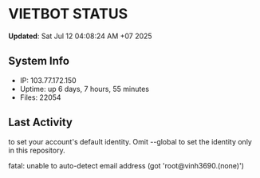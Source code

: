 # VIETBOT STATUS
**Updated**: Sat Jul 12 04:08:24 AM +07 2025

## System Info
- IP: 103.77.172.150
- Uptime: up 6 days, 7 hours, 55 minutes
- Files: 22054

## Last Activity

to set your account's default identity.
Omit --global to set the identity only in this repository.

fatal: unable to auto-detect email address (got 'root@vinh3690.(none)')
